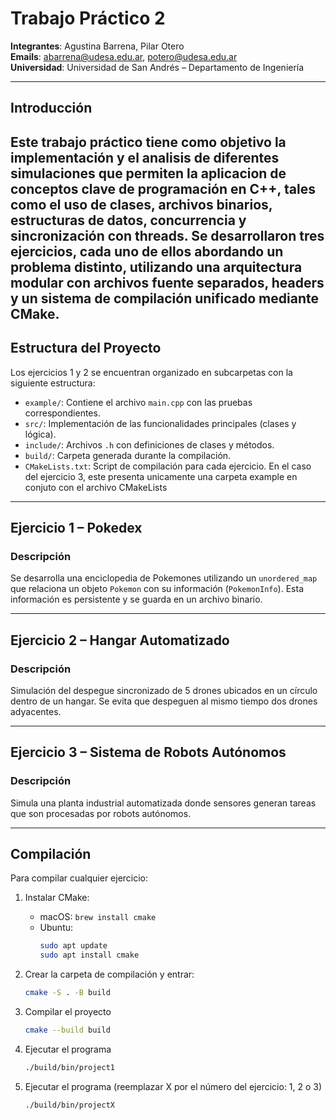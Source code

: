 # Trabajo Práctico 2

**Integrantes**: Agustina Barrena, Pilar Otero  
**Emails**: abarrena@udesa.edu.ar, potero@udesa.edu.ar  
**Universidad**: Universidad de San Andrés – Departamento de Ingeniería

---

## Introducción

Este trabajo práctico tiene como objetivo la implementación y el analisis de diferentes simulaciones que permiten la aplicacion de conceptos clave de programación en C++, tales como el uso de clases, archivos binarios, estructuras de datos, concurrencia y sincronización con threads.
Se desarrollaron tres ejercicios, cada uno de ellos abordando un problema distinto, utilizando una arquitectura modular con archivos fuente separados, headers y un sistema de compilación unificado mediante CMake. 
---

## Estructura del Proyecto

Los ejercicios 1 y 2 se encuentran organizado en subcarpetas con la siguiente estructura:

- `example/`: Contiene el archivo `main.cpp` con las pruebas correspondientes.
- `src/`: Implementación de las funcionalidades principales (clases y lógica).
- `include/`: Archivos `.h` con definiciones de clases y métodos.
- `build/`: Carpeta generada durante la compilación.
- `CMakeLists.txt`: Script de compilación para cada ejercicio.
En el caso del ejercicio 3, este presenta unicamente una carpeta example en conjuto con el archivo CMakeLists
---

## Ejercicio 1 – Pokedex

### Descripción

Se desarrolla una enciclopedia de Pokemones utilizando un `unordered_map` que relaciona un objeto `Pokemon` con su información (`PokemonInfo`). Esta información es persistente y se guarda en un archivo binario.

---

## Ejercicio 2 – Hangar Automatizado

### Descripción

Simulación del despegue sincronizado de 5 drones ubicados en un círculo dentro de un hangar. Se evita que despeguen al mismo tiempo dos drones adyacentes.

---

## Ejercicio 3 – Sistema de Robots Autónomos

### Descripción

Simula una planta industrial automatizada donde sensores generan tareas que son procesadas por robots autónomos.

---

## Compilación

Para compilar cualquier ejercicio:

1. Instalar CMake:
   - macOS: `brew install cmake`
   - Ubuntu:  
     ```bash
     sudo apt update
     sudo apt install cmake
     ```

2. Crear la carpeta de compilación y entrar:
   ```bash
   cmake -S . -B build

3. Compilar el proyecto
    ```bash
    cmake --build build

4. Ejecutar el programa
    ```bash
    ./build/bin/project1

5. Ejecutar el programa (reemplazar X por el número del ejercicio: 1, 2 o 3)
    ```bash
    ./build/bin/projectX
